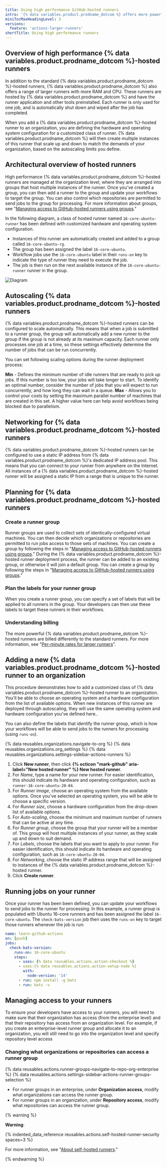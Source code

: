 ```yaml
---
title: Using high performance GitHub-hosted runners
intro: '{% data variables.product.prodname_dotcom %} offers more powerful hosted runners for your demanding jobs.'
miniTocMaxHeadingLevel: 3
versions:
  feature: 'actions-larger-runners'
shortTitle: Using high performance runners
---
```


## Overview of high performance {% data variables.product.prodname_dotcom %}-hosted runners

In addition to the standard {% data variables.product.prodname_dotcom %}-hosted runners, {% data variables.product.prodname_dotcom %} also offers a range of larger runners with more RAM and CPU. These runners are hosted by {% data variables.product.prodname_dotcom %} and have the runner application and other tools preinstalled. Each runner is only used for one job, and is automatically shut down and wiped after the job has completed.

When you add a {% data variables.product.prodname_dotcom %}-hosted runner to an organization, you are defining the hardware and operating system configuration for a customized class of runner. {% data variables.product.prodname_dotcom %} will then create multiple instances of this runner that scale up and down to match the demands of your organization, based on the autoscaling limits you define.

## Architectural overview of hosted runners

High performance {% data variables.product.prodname_dotcom %}-hosted runners are managed at the organization level, where they are arranged into groups that host multiple instances of the runner. Once you've created a group, you can then add a runner to the group and update your workflows to target the group. You can also control which repositories are permitted to send jobs to the group for processing. For more information about groups, see "[Managing access to GitHub-hosted runners using groups](/actions/using-github-hosted-runners/managing-access-to-github-hosted-runners-using-groups)."

In the following diagram, a class of hosted runner named `16-core-ubuntu-runner` has been defined with customized hardware and operating system configuration.
- Instances of this runner are automatically created and added to a group called `16-core-ubuntu-rg`. 
- The group has been assigned the label `16-core-ubuntu`. 
- Workflow jobs use the `16-core-ubuntu` label in their `runs-on` key to indicate the type of runner they need to execute the job.
- The job is then run on the next available instance of the `16-core-ubuntu-runner` runner in the group.

![Diagram](/assets/images/hosted-runner.png)

## Autoscaling {% data variables.product.prodname_dotcom %}-hosted runners

{% data variables.product.prodname_dotcom %}-hosted runners can be configured to scale automatically. This means that when a job is submitted to a runner group, the group will automatically add a new runner to the group if the group is not already at its maximum capacity. Each runner only processes one job at a time, so these settings effectively determine the number of jobs that can be run concurrently. 

You can set following scaling options during the runner deployment process:

**Min** - Defines the minimum number of idle runners that are ready to pick up jobs. If this number is too low, your jobs will take longer to start. To identify an optimal number, consider the number of jobs that you will expect to run concurrently, and how long they can wait in a queue.
**Max** - Allows you to control your costs by setting the maximum parallel number of machines that are created in this set. A higher value here can help avoid workflows being blocked due to parallelism.

## Networking for {% data variables.product.prodname_dotcom %}-hosted runners

{% data variables.product.prodname_dotcom %}-hosted runners can be configured to use a static IP address from {% data variables.product.prodname_dotcom %}'s dedicated IP address pool. This means that you can connect to your runner from anywhere on the Internet.  All instances of a {% data variables.product.prodname_dotcom %}-hosted runner will be assigned a static IP from a range that is unique to the runner.

## Planning for {% data variables.product.prodname_dotcom %}-hosted runners

### Create a runner group

Runner groups are used to collect sets of identically-configured virtual machines. You can then decide which organizations or repositories are permitted to run jobs access to those sets of machines. You can create a group by following the steps in "[Managing access to GitHub-hosted runners using groups](/actions/using-github-hosted-runners/managing-access-to-github-hosted-runners-using-groups)." During the {% data variables.product.prodname_dotcom %}-hosted runner deployment process, the runner can be added to an existing group, or otherwise it will join a default group. You can create a group by following the steps in "[Managing access to GitHub-hosted runners using groups](/actions/using-github-hosted-runners/managing-access-to-github-hosted-runners-using-groups)."

### Plan the labels for your runner group

When you create a runner group, you can specify a set of labels that will be applied to all runners in the group. Your developers can then use these labels to target these runners in their workflows. 

### Understanding billing

The more powerful {% data variables.product.prodname_dotcom %}-hosted runners are billed differently to the standard runners. For more information, see "[Per-minute rates for larger runners](/billing/managing-billing-for-github-actions/about-billing-for-github-actions#per-minute-rates-for-larger-runners)".

## Adding a new {% data variables.product.prodname_dotcom %}-hosted runner to an organization

This procedure demonstrates how to add a customized class of {% data variables.product.prodname_dotcom %}-hosted runner to an organization. You'll be able to choose an operating system and a hardware configuration from the list of available options. When new instances of this runner are deployed through autoscaling, they will use the same operating system and hardware configuration you've defined here..

You can also define the labels that identify the runner group, which is how your workflows will be able to send jobs to the runners for processing (using `runs-on`).

{% data reusables.organizations.navigate-to-org %}
{% data reusables.organizations.org_settings %}
{% data reusables.organizations.settings-sidebar-actions-runners %}
1. Click **New runner**, then click **{% octicon "mark-github" aria-label="New hosted runner" %} New hosted runner**.
1. For _Name_, type a name for your new runner. For easier identification, this should indicate its hardware and operating configuration, such as `runner-16-core-ubuntu-20-04`.
1. For _Runner image_, choose an operating system from the available options. Once you've selected an operating system, you will be able to choose a specific version.
1. For _Runner size_, choose a hardware configuration from the drop-down list of available options.
1. For _Auto-scaling_, choose the minimum and maximum number of runners that can be active at any time.
1. For _Runner group_, choose the group that your runner will be a member of. This group will host multiple instances of your runner, as they scale up and down to suit demand.
1. For _Labels_, choose the labels that you want to apply to your runner. For easier identification, this should indicate its hardware and operating configuration, such as `16-core-ubuntu-20-04`.
1. For _Networking_, choose the static IP address range that will be assigned to instances of the {% data variables.product.prodname_dotcom %}-hosted runner.
1. Click **Create runner**.

## Running jobs on your runner

Once your runner has been been defined, you can update your workflows to send jobs to the runner for processing. In this example, a runner group is populated with Ubuntu 16-core runners and has been assigned the label `16-core-ubuntu`. The `check-bats-version` job then uses the `runs-on` key to target those runners whenever the job is run:

```yaml
name: learn-github-actions
on: [push]
jobs:
  check-bats-version:
    runs-on: 16-core-ubuntu
    steps:
      - uses: {% data reusables.actions.action-checkout %}
      - uses:{% data reusables.actions.action-setup-node %}
        with:
          node-version: '14'
      - run: npm install -g bats
      - run: bats -v
```

## Managing access to your runners

To ensure your developers have access to your runners, you will need to make sure that their organization has access (from the enterprise level) and that their repository has access from an organization level.  For example, if you create an enterprise-level runner group and allocate it to an organization, you will still need to go into the organization level and specify repository level access

### Changing what organizations or repositories can access a runner group

{% data reusables.actions.runner-groups-navigate-to-repo-org-enterprise %}
{% data reusables.actions.settings-sidebar-actions-runner-groups-selection %}
  - For runner groups in an enterprise, under **Organization access**, modify what organizations can access the runner group. 
  - For runner groups in an organization, under **Repository access**, modify what repositories can access the runner group.

   {% warning %}

   **Warning**:

   {% indented_data_reference reusables.actions.self-hosted-runner-security spaces=3 %}

   For more information, see "[About self-hosted runners](/actions/hosting-your-own-runners/about-self-hosted-runners#self-hosted-runner-security-with-public-repositories)."

   {% endwarning %}
